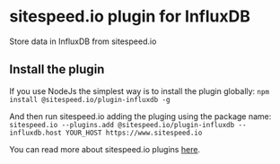 # sitespeed.io plugin for InfluxDB
Store data in InfluxDB from sitespeed.io

## Install the plugin
If you use NodeJs the simplest way is to install the plugin globally: `npm install @sitespeed.io/plugin-influxdb -g`

And then run sitespeed.io adding the pluging using the package name: `sitespeed.io --plugins.add @sitespeed.io/plugin-influxdb --influxdb.host YOUR_HOST https://www.sitespeed.io`

You can read more about sitespeed.io plugins [here](https://www.sitespeed.io/documentation/sitespeed.io/plugins/). 
